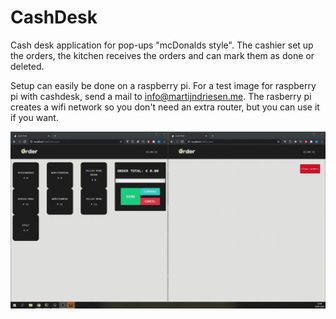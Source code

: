 # CashDesk
Cash desk application for pop-ups "mcDonalds style". The cashier set up the orders, the kitchen receives the orders and can mark them as done or deleted.

Setup can easily be done on a raspberry pi. For a test image for raspberry pi with cashdesk, send a mail to info@martijndriesen.me.
The rasberry pi creates a wifi network so you don't need an extra router, but you can use it if you want. 

![cashdesk preview](https://github.com/madriesen/CashDesk/blob/master/images/preview.gif?raw=true)
